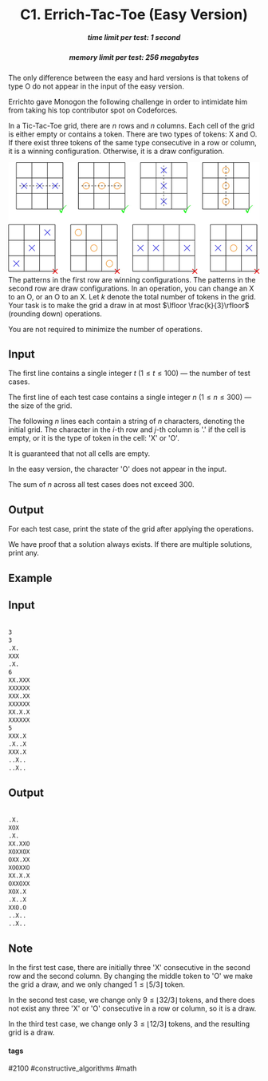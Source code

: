 <h1 style='text-align: center;'> C1. Errich-Tac-Toe (Easy Version)</h1>

<h5 style='text-align: center;'>time limit per test: 1 second</h5>
<h5 style='text-align: center;'>memory limit per test: 256 megabytes</h5>

The only difference between the easy and hard versions is that tokens of type O do not appear in the input of the easy version.

Errichto gave Monogon the following challenge in order to intimidate him from taking his top contributor spot on Codeforces.

In a Tic-Tac-Toe grid, there are $n$ rows and $n$ columns. Each cell of the grid is either empty or contains a token. There are two types of tokens: X and O. If there exist three tokens of the same type consecutive in a row or column, it is a winning configuration. Otherwise, it is a draw configuration.

 ![](images/b9526a9dff5705c0ff53feb867221db11fb2c5b3.png) The patterns in the first row are winning configurations. The patterns in the second row are draw configurations. In an operation, you can change an X to an O, or an O to an X. Let $k$ denote the total number of tokens in the grid. Your task is to make the grid a draw in at most $\lfloor \frac{k}{3}\rfloor$ (rounding down) operations.

You are not required to minimize the number of operations.

## Input

The first line contains a single integer $t$ ($1\le t\le 100$) — the number of test cases.

The first line of each test case contains a single integer $n$ ($1\le n\le 300$) — the size of the grid.

The following $n$ lines each contain a string of $n$ characters, denoting the initial grid. The character in the $i$-th row and $j$-th column is '.' if the cell is empty, or it is the type of token in the cell: 'X' or 'O'.

It is guaranteed that not all cells are empty.

In the easy version, the character 'O' does not appear in the input.

The sum of $n$ across all test cases does not exceed $300$.

## Output

For each test case, print the state of the grid after applying the operations.

We have proof that a solution always exists. If there are multiple solutions, print any.

## Example

## Input


```

3
3
.X.
XXX
.X.
6
XX.XXX
XXXXXX
XXX.XX
XXXXXX
XX.X.X
XXXXXX
5
XXX.X
.X..X
XXX.X
..X..
..X..

```
## Output


```

.X.
XOX
.X.
XX.XXO
XOXXOX
OXX.XX
XOOXXO
XX.X.X
OXXOXX
XOX.X
.X..X
XXO.O
..X..
..X..

```
## Note

In the first test case, there are initially three 'X' consecutive in the second row and the second column. By changing the middle token to 'O' we make the grid a draw, and we only changed $1\le \lfloor 5/3\rfloor$ token.

In the second test case, we change only $9\le \lfloor 32/3\rfloor$ tokens, and there does not exist any three 'X' or 'O' consecutive in a row or column, so it is a draw.

In the third test case, we change only $3\le \lfloor 12/3\rfloor$ tokens, and the resulting grid is a draw.



#### tags 

#2100 #constructive_algorithms #math 